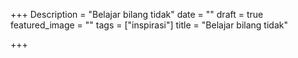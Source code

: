 +++
Description = "Belajar bilang tidak"
date = ""
draft = true
featured_image = ""
tags = ["inspirasi"]
title = "Belajar bilang tidak"

+++
